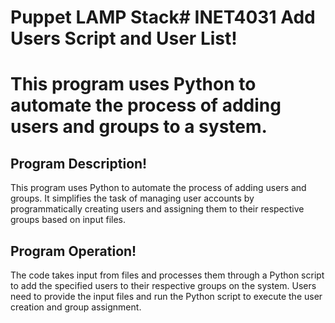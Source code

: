 # Puppet LAMP Stack# INET4031 Add Users Script and User List!

# This program uses Python to automate the process of adding users and groups to a system.

## Program Description!
This program uses Python to automate the process of adding users and groups. It simplifies the task of managing user accounts by programmatically creating users and assigning them to their respective groups based on input files.

## Program Operation!
The code takes input from files and processes them through a Python script to add the specified users to their respective groups on the system. Users need to provide the input files and run the Python script to execute the user creation and group assignment.

